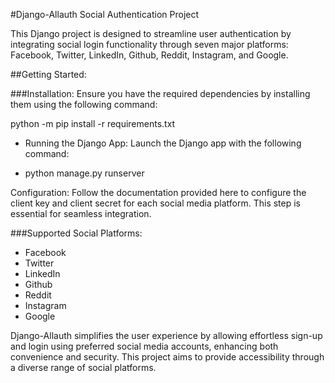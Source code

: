 #Django-Allauth Social Authentication Project

This Django project is designed to streamline user authentication by integrating social login functionality through seven major platforms: Facebook, Twitter, LinkedIn, Github, Reddit, Instagram, and Google.

##Getting Started:

###Installation:
Ensure you have the required dependencies by installing them using the following command:

python -m pip install -r requirements.txt

- Running the Django App:
  Launch the Django app with the following command:

- python manage.py runserver

Configuration:
Follow the documentation provided here to configure the client key and client secret for each social media platform. This step is essential for seamless integration.

###Supported Social Platforms:

- Facebook
- Twitter
- LinkedIn
- Github
- Reddit
- Instagram
- Google

Django-Allauth simplifies the user experience by allowing effortless sign-up and login using preferred social media accounts, enhancing both convenience and security. This project aims to provide accessibility through a diverse range of social platforms.
